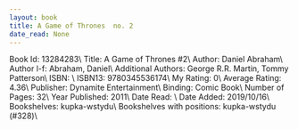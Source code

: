 ```yaml
---
layout: book
title: A Game of Thrones  no. 2
date_read: None
---
```


Book Id: 13284283\ 
Title: A Game of Thrones #2\ 
Author: Daniel Abraham\ 
Author l-f: Abraham, Daniel\ 
Additional Authors: George R.R. Martin, Tommy Patterson\ 
ISBN: \ 
ISBN13: 9780345536174\ 
My Rating: 0\ 
Average Rating: 4.36\ 
Publisher: Dynamite Entertainment\ 
Binding: Comic Book\ 
Number of Pages: 32\ 
Year Published: 2011\ 
Date Read: \ 
Date Added: 2019/10/16\ 
Bookshelves: kupka-wstydu\ 
Bookshelves with positions: kupka-wstydu (#328)\ 

